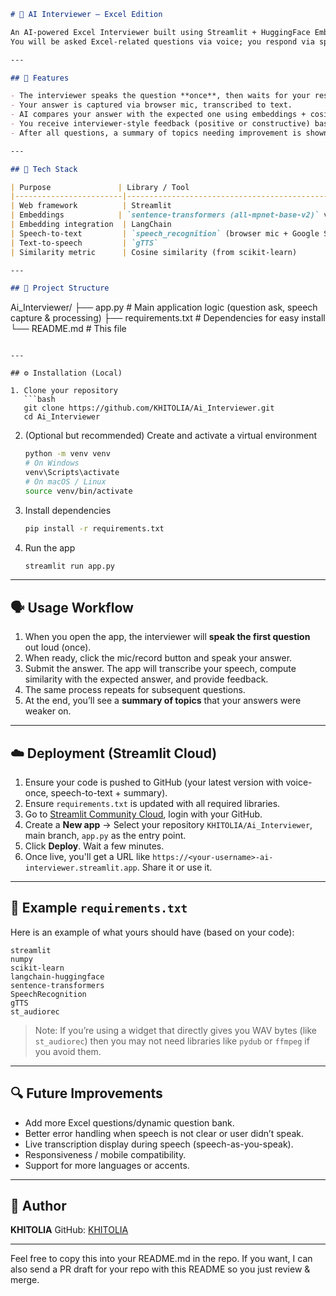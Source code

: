 
```markdown
# 🧠 AI Interviewer – Excel Edition

An AI-powered Excel Interviewer built using Streamlit + HuggingFace Embeddings.  
You will be asked Excel-related questions via voice; you respond via speech; the system evaluates your answer through similarity matching and gives feedback, then finally a summary of topics you could improve.

---

## 🎯 Features

- The interviewer speaks the question **once**, then waits for your response.  
- Your answer is captured via browser mic, transcribed to text.  
- AI compares your answer with the expected one using embeddings + cosine similarity.  
- You receive interviewer-style feedback (positive or constructive) based on how close you were.  
- After all questions, a summary of topics needing improvement is shown.  

---

## 🔧 Tech Stack

| Purpose               | Library / Tool                                    |
|------------------------|---------------------------------------------------|
| Web framework          | Streamlit                                         |
| Embeddings            | `sentence-transformers (all-mpnet-base-v2)` via HuggingFace |
| Embedding integration  | LangChain                                       |
| Speech-to-text         | `speech_recognition` (browser mic + Google STT)   |
| Text-to-speech         | `gTTS`                                            |
| Similarity metric      | Cosine similarity (from scikit-learn)             |

---

## 📂 Project Structure

```

Ai\_Interviewer/
├── app.py               # Main application logic (question ask, speech capture & processing)
├── requirements.txt     # Dependencies for easy install
└── README.md            # This file

````

---

## ⚙️ Installation (Local)

1. Clone your repository  
   ```bash
   git clone https://github.com/KHITOLIA/Ai_Interviewer.git
   cd Ai_Interviewer
````

2. (Optional but recommended) Create and activate a virtual environment

   ```bash
   python -m venv venv
   # On Windows
   venv\Scripts\activate
   # On macOS / Linux
   source venv/bin/activate
   ```

3. Install dependencies

   ```bash
   pip install -r requirements.txt
   ```

4. Run the app

   ```bash
   streamlit run app.py
   ```

---

## 🗣️ Usage Workflow

1. When you open the app, the interviewer will **speak the first question** out loud (once).
2. When ready, click the mic/record button and speak your answer.
3. Submit the answer. The app will transcribe your speech, compute similarity with the expected answer, and provide feedback.
4. The same process repeats for subsequent questions.
5. At the end, you’ll see a **summary of topics** that your answers were weaker on.

---

## ☁️ Deployment (Streamlit Cloud)

1. Ensure your code is pushed to GitHub (your latest version with voice-once, speech-to-text + summary).
2. Ensure `requirements.txt` is updated with all required libraries.
3. Go to [Streamlit Community Cloud](https://share.streamlit.io), login with your GitHub.
4. Create a **New app** → Select your repository `KHITOLIA/Ai_Interviewer`, main branch, `app.py` as the entry point.
5. Click **Deploy**. Wait a few minutes.
6. Once live, you'll get a URL like `https://<your-username>-ai-interviewer.streamlit.app`. Share it or use it.

---

## 📝 Example `requirements.txt`

Here is an example of what yours should have (based on your code):

```
streamlit
numpy
scikit-learn
langchain-huggingface
sentence-transformers
SpeechRecognition
gTTS
st_audiorec
```

> Note: If you’re using a widget that directly gives you WAV bytes (like `st_audiorec`) then you may not need libraries like `pydub` or `ffmpeg` if you avoid them.

---

## 🔍 Future Improvements

* Add more Excel questions/dynamic question bank.
* Better error handling when speech is not clear or user didn’t speak.
* Live transcription display during speech (speech-as-you-speak).
* Responsiveness / mobile compatibility.
* Support for more languages or accents.

---

## 👤 Author

**KHITOLIA**
GitHub: [KHITOLIA](https://github.com/KHITOLIA)

---

Feel free to copy this into your README.md in the repo. If you want, I can also send a PR draft for your repo with this README so you just review & merge.
